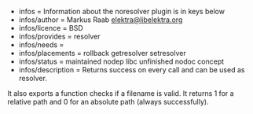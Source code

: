 - infos = Information about the noresolver plugin is in keys below
- infos/author = Markus Raab <elektra@libelektra.org>
- infos/licence = BSD
- infos/provides = resolver
- infos/needs =
- infos/placements = rollback getresolver setresolver
- infos/status = maintained nodep libc unfinished nodoc concept
- infos/description = Returns success on every call and can be used as resolver.

It also exports a function checks if a filename is valid. It returns 1
for a relative path and 0 for an absolute path (always successfully).
